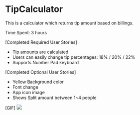 
# TipCalculator
This is a calculator which returns tip amount based on billings.

Time Spent: 3 hours

[Completed Required User Stories]
- Tip amounts are calculated
- Users can easily change tip percentages: 18% / 20% / 22%
- Supports Number Pad keyboard

[Completed Optional User Stories]
- Yellow Background color
- Font change
- App icon image
- Shows Split amount between 1~4 people

[GIF]
![](https://www.dropbox.com/s/mmgmzbh9lxds76v/TipCalc_June.gif?dl=0)

